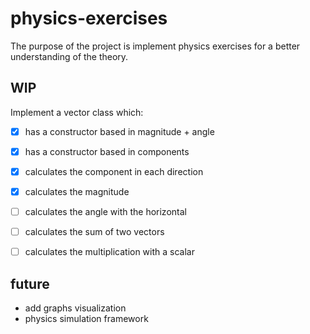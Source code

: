 # physics-exercises

The purpose of the project is implement physics exercises for a better 
understanding of the theory.


## WIP

Implement a vector class which:

- [x] has a constructor based in magnitude + angle
- [x] has a constructor based in components
- [x] calculates the component in each direction
- [x] calculates the magnitude
- [ ] calculates the angle with the horizontal
- [ ] calculates the sum of two vectors
- [ ] calculates the multiplication with a scalar


## future

- add graphs visualization
- physics simulation framework
